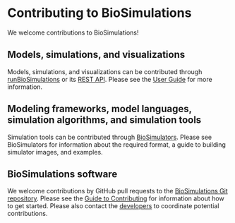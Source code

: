 # Contributing to BioSimulations

We welcome contributions to BioSimulations!

## Models, simulations, and visualizations
Models, simulations, and visualizations can be contributed through [runBioSimulations](https://run.biosimulations.org) or its [REST API](https://api.biosimulations.org). Please see the [User Guide](../users/tutorial) for more information.

## Modeling frameworks, model languages, simulation algorithms, and simulation tools
Simulation tools can be contributed through [BioSimulators](https://biosimulators.org). Please see BioSimulators for information about the required format, a guide to building simulator images, and examples.

## BioSimulations software
We welcome contributions by GitHub pull requests to the [BioSimulations Git repository](https://github.com/biosimulations/biosimulations). Please see the [Guide to Contributing](../developers/) for information about how to get started. Please also contact the [developers](mailto:info@biosimulations.org) to coordinate potential contributions.
